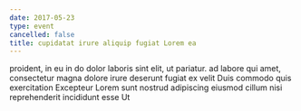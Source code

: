 ```yaml
---
date: 2017-05-23
type: event
cancelled: false
title: cupidatat irure aliquip fugiat Lorem ea
---
```

proident, in eu in do dolor laboris sint elit, ut pariatur. ad labore qui amet, consectetur magna dolore irure deserunt fugiat ex velit Duis commodo quis exercitation Excepteur Lorem sunt nostrud adipiscing eiusmod cillum nisi reprehenderit incididunt esse Ut